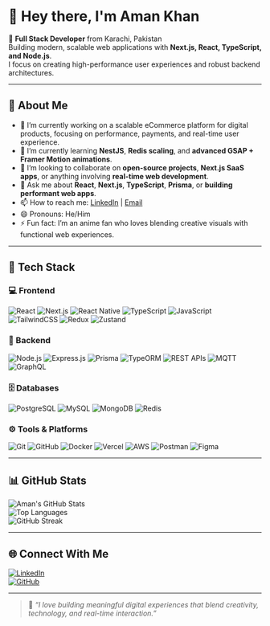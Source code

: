 # 👋 Hey there, I'm Aman Khan  

🚀 **Full Stack Developer** from Karachi, Pakistan  
Building modern, scalable web applications with **Next.js, React, TypeScript, and Node.js**.  
I focus on creating high-performance user experiences and robust backend architectures.

---

## 🌟 About Me

- 🔭 I’m currently working on a scalable eCommerce platform for digital products, focusing on performance, payments, and real-time user experience.  
- 🌱 I’m currently learning **NestJS**, **Redis scaling**, and **advanced GSAP + Framer Motion animations**.  
- 👯 I’m looking to collaborate on **open-source projects**, **Next.js SaaS apps**, or anything involving **real-time web development**.  
- 💬 Ask me about **React**, **Next.js**, **TypeScript**, **Prisma**, or **building performant web apps**.  
- 📫 How to reach me: [LinkedIn](https://www.linkedin.com/in/amankhandev) | [Email](mailto:amaanwaseem24@hotmail.com)  
- 😄 Pronouns: He/Him  
- ⚡ Fun fact: I’m an anime fan who loves blending creative visuals with functional web experiences.  

---

## 🧠 Tech Stack

### 💻 Frontend  
![React](https://img.shields.io/badge/React-20232A?style=for-the-badge&logo=react&logoColor=61DAFB)
![Next.js](https://img.shields.io/badge/Next.js-000000?style=for-the-badge&logo=nextdotjs&logoColor=white)
![React Native](https://img.shields.io/badge/React_Native-20232A?style=for-the-badge&logo=react&logoColor=61DAFB)
![TypeScript](https://img.shields.io/badge/TypeScript-007ACC?style=for-the-badge&logo=typescript&logoColor=white)
![JavaScript](https://img.shields.io/badge/JavaScript-F7DF1E?style=for-the-badge&logo=javascript&logoColor=black)
![TailwindCSS](https://img.shields.io/badge/Tailwind_CSS-38B2AC?style=for-the-badge&logo=tailwind-css&logoColor=white)
![Redux](https://img.shields.io/badge/Redux-593D88?style=for-the-badge&logo=redux&logoColor=white)
![Zustand](https://img.shields.io/badge/Zustand-35495E?style=for-the-badge&logoColor=white)

### 🧩 Backend  
![Node.js](https://img.shields.io/badge/Node.js-339933?style=for-the-badge&logo=node.js&logoColor=white)
![Express.js](https://img.shields.io/badge/Express.js-000000?style=for-the-badge&logo=express&logoColor=white)
![Prisma](https://img.shields.io/badge/Prisma-2D3748?style=for-the-badge&logo=prisma&logoColor=white)
![TypeORM](https://img.shields.io/badge/TypeORM-E535AB?style=for-the-badge&logoColor=white)
![REST APIs](https://img.shields.io/badge/REST_APIs-02569B?style=for-the-badge&logo=swagger&logoColor=white)
![MQTT](https://img.shields.io/badge/MQTT-660066?style=for-the-badge&logo=eclipse-mosquitto&logoColor=white)
![GraphQL](https://img.shields.io/badge/GraphQL-E10098?style=for-the-badge&logo=graphql&logoColor=white)

### 🗄️ Databases  
![PostgreSQL](https://img.shields.io/badge/PostgreSQL-316192?style=for-the-badge&logo=postgresql&logoColor=white)
![MySQL](https://img.shields.io/badge/MySQL-4479A1?style=for-the-badge&logo=mysql&logoColor=white)
![MongoDB](https://img.shields.io/badge/MongoDB-4EA94B?style=for-the-badge&logo=mongodb&logoColor=white)
![Redis](https://img.shields.io/badge/Redis-DC382D?style=for-the-badge&logo=redis&logoColor=white)

### ⚙️ Tools & Platforms  
![Git](https://img.shields.io/badge/Git-F05032?style=for-the-badge&logo=git&logoColor=white)
![GitHub](https://img.shields.io/badge/GitHub-181717?style=for-the-badge&logo=github&logoColor=white)
![Docker](https://img.shields.io/badge/Docker-2496ED?style=for-the-badge&logo=docker&logoColor=white)
![Vercel](https://img.shields.io/badge/Vercel-000000?style=for-the-badge&logo=vercel&logoColor=white)
![AWS](https://img.shields.io/badge/AWS-232F3E?style=for-the-badge&logo=amazonaws&logoColor=white)
![Postman](https://img.shields.io/badge/Postman-FF6C37?style=for-the-badge&logo=postman&logoColor=white)
![Figma](https://img.shields.io/badge/Figma-F24E1E?style=for-the-badge&logo=figma&logoColor=white)

---

## 📊 GitHub Stats  

![Aman's GitHub Stats](https://github-readme-stats.vercel.app/api?username=amaank23&show_icons=true&theme=tokyonight)  
![Top Languages](https://github-readme-stats.vercel.app/api/top-langs/?username=amaank23&layout=compact&theme=tokyonight)  
![GitHub Streak](https://streak-stats.demolab.com?user=amaank23&theme=tokyonight)

---

## 🌐 Connect With Me  

[![LinkedIn](https://img.shields.io/badge/LinkedIn-0077B5?style=for-the-badge&logo=linkedin&logoColor=white)](https://www.linkedin.com/in/amankhandev)  
[![GitHub](https://img.shields.io/badge/GitHub-181717?style=for-the-badge&logo=github&logoColor=white)](https://github.com/amaank23)

---

> 💬 *“I love building meaningful digital experiences that blend creativity, technology, and real-time interaction.”*
